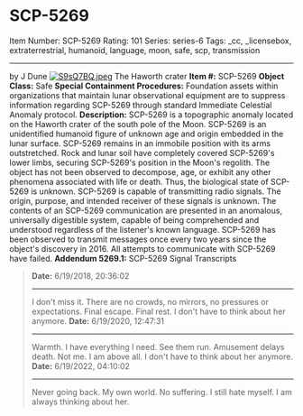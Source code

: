 # SCP-5269
Item Number: SCP-5269
Rating: 101
Series: series-6
Tags: _cc, _licensebox, extraterrestrial, humanoid, language, moon, safe, scp, transmission

---

by J Dune
[![S9sQ7BQ.jpeg](https://scp-wiki.wdfiles.com/local--resized-images/scp-5269/S9sQ7BQ.jpeg/medium.jpg)](https://scp-wiki.wdfiles.com/local--files/scp-5269/S9sQ7BQ.jpeg)
The Haworth crater
**Item #:** SCP-5269
**Object Class:** Safe
**Special Containment Procedures:** Foundation assets within organizations that maintain lunar observational equipment are to suppress information regarding SCP-5269 through standard Immediate Celestial Anomaly protocol.
**Description:** SCP-5269 is a topographic anomaly located on the Haworth crater of the south pole of the Moon.
SCP-5269 is an unidentified humanoid figure of unknown age and origin embedded in the lunar surface. SCP-5269 remains in an immobile position with its arms outstretched. Rock and lunar soil have completely covered SCP-5269's lower limbs, securing SCP-5269's position in the Moon's regolith. The object has not been observed to decompose, age, or exhibit any other phenomena associated with life or death. Thus, the biological state of SCP-5269 is unknown.
SCP-5269 is capable of transmitting radio signals. The origin, purpose, and intended receiver of these signals is unknown. The contents of an SCP-5269 communication are presented in an anomalous, universally digestible system, capable of being comprehended and understood regardless of the listener's known language. SCP-5269 has been observed to transmit messages once every two years since the object's discovery in 2016.
All attempts to communicate with SCP-5269 have failed.
**Addendum 5269.1:** SCP-5269 Signal Transcripts
> **Date:** 6/19/2018, 20:36:02
> * * *
> I don't miss it.
> There are no crowds, no mirrors, no pressures or expectations.
> Final escape. Final rest.
> I don't have to think about her anymore.
> **Date:** 6/19/2020, 12:47:31
> * * *
> Warmth.
> I have everything I need.
> See them run. Amusement delays death. Not me.
> I am above all.
> I don't have to think about her anymore.
> **Date:** 6/19/2022, 04:10:02
> * * *
> Never going back.
> My own world. No suffering.
> I still hate myself.
> I am always thinking about her.